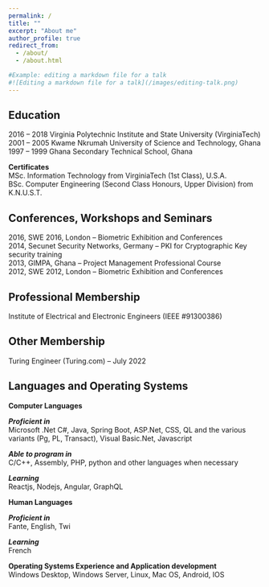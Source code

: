 ```yaml
---
permalink: /
title: ""
excerpt: "About me"
author_profile: true
redirect_from: 
  - /about/
  - /about.html

#Example: editing a markdown file for a talk
#![Editing a markdown file for a talk](/images/editing-talk.png)
---
```

Education
------
2016 – 2018       Virginia Polytechnic Institute and State University (VirginiaTech)  
2001 – 2005       Kwame Nkrumah University of Science and Technology, Ghana  
1997 – 1999       Ghana Secondary Technical School, Ghana

**Certificates**   
MSc. Information Technology from VirginiaTech (1st Class), U.S.A.  
BSc. Computer Engineering (Second Class Honours, Upper Division) from K.N.U.S.T.  

Conferences, Workshops and Seminars
------
2016, SWE 2016, London – Biometric Exhibition and Conferences   
2014, Secunet Security Networks, Germany – PKI for Cryptographic Key security training  
2013, GIMPA, Ghana – Project Management Professional Course  
2012, SWE 2012, London – Biometric Exhibition and Conferences  


Professional Membership
------
Institute of Electrical and Electronic Engineers (IEEE #91300386)   


Other Membership
------
Turing Engineer (Turing.com) – July 2022  


Languages and Operating Systems
------
**Computer Languages** 

***Proficient in***  
Microsoft .Net C#, Java, Spring Boot, ASP.Net, CSS, QL and the various variants (Pg, PL, Transact), Visual Basic.Net, Javascript

***Able to program in***  
C/C++, Assembly, PHP, python and other languages when necessary

***Learning***  
Reactjs, Nodejs, Angular, GraphQL

**Human Languages**  

***Proficient in***  
Fante, English, Twi

***Learning***  
French


**Operating Systems Experience and Application development**  
Windows Desktop, Windows Server, Linux, Mac OS, Android, IOS  



